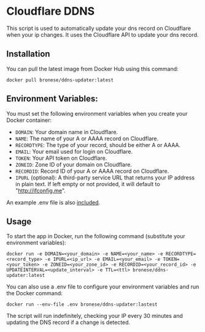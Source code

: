 # Cloudflare DDNS

This script is used to automatically update your dns record on Cloudflare when your ip changes. It uses the Cloudflare API to update your dns record.

## Installation

You can pull the latest image from Docker Hub using this command:

```
docker pull bronese/ddns-updater:latest
```

## Environment Variables:

You must set the following environment variables when you create your Docker container:

- `DOMAIN`: Your domain name in Cloudflare.
- `NAME`: The name of your A or AAAA record on Cloudflare.
- `RECORDTYPE`: The type of your record, should be either A or AAAA.
- `EMAIL`: Your email used for login on Cloudflare.
- `TOKEN`: Your API token on Cloudflare.
- `ZONEID`: Zone ID of your domain on Cloudflare.
- `RECORDID`: Record ID of your A or AAAA record on Cloudflare.
- `IPURL` (optional): A third-party service URL that returns your IP address in plain text. If left empty or not provided, it will default to "http://ifconfig.me".

An example .env file is also [included](https://github.com/bronese/CloudflareDDNS/blob/main/example.env).

## Usage

To start the app in Docker, run the following command (substitute your environment variables):

```
docker run -e DOMAIN=<your_domain> -e NAME=<your_name> -e RECORDTYPE=<record_type> -e IPURL=<ip_url> -e EMAIL=<your_email> -e TOKEN=<your_token> -e ZONEID=<your_zone_id> -e RECORDID=<your_record_id> -e UPDATEINTERVAL=<update_interval> -e TTL=<ttl> bronese/ddns-updater:latest
```

You can also use a .env file to configure your environment variables and run the Docker command:

```
docker run --env-file .env bronese/ddns-updater:lastest
```

The script will run indefinitely, checking your IP every 30 minutes and updating the DNS record if a change is detected.
